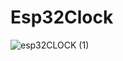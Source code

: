 # Esp32Clock
![esp32CLOCK (1)](https://github.com/RafaelBrandaoBastos/Esp32Clock/assets/72472711/155fe9fa-4308-4460-807a-b8061a0cba28)

